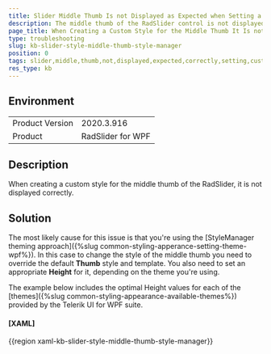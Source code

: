```yaml
---
title: Slider Middle Thumb Is not Displayed as Expected when Setting a Custom Style
description: The middle thumb of the RadSlider control is not displayed correctly after setting a custom style for it.
page_title: When Creating a Custom Style for the Middle Thumb It Is not Displayed Correctly
type: troubleshooting
slug: kb-slider-style-middle-thumb-style-manager
position: 0
tags: slider,middle,thumb,not,displayed,expected,correctly,setting,custom,style
res_type: kb
---
```


## Environment
<table>
    <tbody>
	    <tr>
	    	<td>Product Version</td>
	    	<td>2020.3.916</td>
	    </tr>
	    <tr>
	    	<td>Product</td>
	    	<td>RadSlider for WPF</td>
	    </tr>
    </tbody>
</table>

## Description

When creating a custom style for the middle thumb of the RadSlider, it is not displayed correctly.

## Solution

The most likely cause for this issue is that you're using the [StyleManager theming approach]({%slug common-styling-apperance-setting-theme-wpf%}). In this case to change the style of the middle thumb you need to override the default **Thumb** style and template. You also need to set an appropriate **Height** for it, depending on the theme you're using.

The example below includes the optimal Height values for each of the [themes]({%slug common-styling-appearance-available-themes%}) provided by the Telerik UI for WPF suite.

#### __[XAML]__
{{region xaml-kb-slider-style-middle-thumb-style-manager}}
	<Style x:Key="CustomSelectionMiddleThumbStyle" TargetType="Thumb">
		<!--Office2013, VisualStudio2013, ExpressionDark, VisualStudio2019-->
		<Setter Property="Height" Value="6" />
		<!--Windows8, Crystal -->
		<Setter Property="Height" Value="3" />
		<!--Windows8Touch-->
		<Setter Property="Height" Value="9" />
		<!--Office_Black, Office_Blue, Office_Silver, Summer, Vista,Green-->
		<Setter Property="Height" Value="4" />
		<!--Transparent-->
		<Setter Property="Height" Value="5" />
		<!--Fluent, Material, Office2016, Office2019-->
		<Setter Property="Height" Value="2" />
		<!--Office2016Touch-->
		<Setter Property="Height" Value="10" />

		<!-- Desired Background and BorderBrush -->
		<Setter Property="Background" Value="Blue" />
		<Setter Property="BorderBrush" Value="Red" />
		<Setter Property="Template">
			<Setter.Value>
				<ControlTemplate TargetType="Thumb">
					<Grid>
						<Border x:Name="BorderVisual"
								BorderBrush="{TemplateBinding BorderBrush}"
								BorderThickness="{TemplateBinding BorderThickness}"
								Background="{TemplateBinding Background}" />
					</Grid>
				</ControlTemplate>
			</Setter.Value>
		</Setter>
	</Style>

	<Style TargetType="telerik:RadSlider">
		<Setter Property="SelectionMiddleThumbStyle" Value="{StaticResource CustomSelectionMiddleThumbStyle}" />
	</Style>
{{endregion}}

## See Also
* [StyleManager ThemingApproach]({%slug common-styling-apperance-setting-theme-wpf%})
* [Available Themes]({%slug common-styling-appearance-available-themes%})
